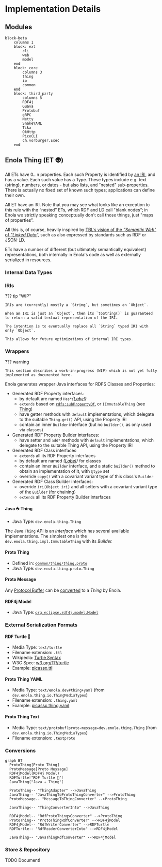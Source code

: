 <!--
    SPDX-License-Identifier: Apache-2.0

    Copyright 2024-2025 The Enola <https://enola.dev> Authors

    Licensed under the Apache License, Version 2.0 (the "License");
    you may not use this file except in compliance with the License.
    You may obtain a copy of the License at

        https://www.apache.org/licenses/LICENSE-2.0

    Unless required by applicable law or agreed to in writing, software
    distributed under the License is distributed on an "AS IS" BASIS,
    WITHOUT WARRANTIES OR CONDITIONS OF ANY KIND, either express or implied.
    See the License for the specific language governing permissions and
    limitations under the License.
-->

# Implementation Details

## Modules

<!-- TODO Generate this from a models/enola.dev/modules.ttl ... -->

<!-- TODO When https://github.com/mermaid-js/mermaid/issues/5919 is available, add external links on the third_party block -->

```mermaid
block-beta
    columns 1
    block: ext
        cli
        web
        model
    end
    block: core
        columns 3
        thing
        io
        common
    end
    block: third_party
        columns 5
        RDF4j
        Guava
        Protobuf
        gRPC
        Netty
        SnakeYAML
        Tika
        OkHttp
        PicoCLI
        ch.vorburger.Exec
    end
```

## Enola Thing (ET 👽)

<!-- TODO Generate (some of) this MD from a machine readable RDF models/enola.dev/et.ttl, using Enola itself?! -->

All ETs have 0.. n properties. Each such Property is identified by [an IRI](../concepts/uri.md), and has a value. Each such value has a Type. These types include e.g. text (string), numbers, or dates - but also lists, and “nested" sub-properties. There is actually no fixed set of known such types; applications can define their own.

All ET have an IRI. Note that you may see what looks like an exception to this rule with the “nested” ETs, which RDF and LD call "blank nodes”; in Enola we strictly speaking conceptually don't call those things, just "maps of properties”.

All this is, of course, heavily inspired by [TBL’s vision of the _”Semantic Web"_ of _”Linked
Data”,_](https://www.w3.org/DesignIssues/LinkedData) such as also expressed by standards such as RDF or JSON-LD.

ETs have a number of different (but ultimately semantically equivalent) representations, both internally in Enola's code as well as externally serialized in resources.

### Internal Data Types

### IRIs

??? tip "WIP"

    IRIs are (currently) mostly a `String`, but sometimes an `Object`.

    When an IRI is just an `Object`, then its `toString()` is guaranteed to return a valid textual representation of the IRI.

    The intention is to eventually replace all `String` typed IRI with only `Object`.

    This allows for future optimizations of internal IRI types.

### Wrappers

??? warning

    This section describes a work-in-progress (WIP) which is not yet fully implemented as documented here.

Enola generates wrapper Java interfaces for RDFS Classes and Properties:

* Generated RDF Property interfaces:
  * by default are named `Has*`_{[Label](https://docs.enola.dev/concepts/metadata/#label)}_ <!-- TODO override how? -->
  * `extends` based on [`rdfs:subPropertyOf`](../models/www.w3.org/2000/01/rdf-schema/subPropertyOf.md), or `IImmutableThing` (see [Thing](#java--thing))
  * have getter methods with `default` implementations, which delegate to the suitable `Thing.get()` API, using the Property IRI
  * contain an inner `Builder` interface (but no `builder()`, as only used via classes)
* Generated RDF Property Builder interfaces:
  * have setter and `add*` methods with `default` implementations, which delegate to the suitable Thing API, using the Property IRI
* Generated RDF Class interfaces:
  * `extends` all its RDF Property interfaces
  * by default are named _{[Label](https://docs.enola.dev/concepts/metadata/#label)}_ for classes <!-- TODO override how? -->
  * contain an inner `Builder` interface, and a static `builder()` method to obtain an implementation of it, with `@type` set
  * override `copy()` with a covariant variant type of this class's `Builder`
* Generated RDF Class Builder interfaces:
  * override `iri(Object iri)` and all setters with a covariant variant type of the `Builder` (for chaining)
  * `extends` all its RDF Property Builder interfaces

<!-- TODO Do all classes extend HasType? -->

#### Java ☕ Thing

* Java Type: `dev.enola.thing.Thing` <!-- TODO https://github.com/enola-dev/enola/issues/491: Link to Java Doc -->

The Java `Thing` API is an
_interface_ which has several available implementations. The simplest one is the `dev.enola.thing.impl.ImmutableThing` with its
_Builder._

#### Proto Thing

* Defined in: [`common/thing/thing.proto`](//java/dev/enola/thing/thing.proto)
* Java Type: `dev.enola.thing.proto.Thing` <!-- TODO https://github.com/enola-dev/enola/issues/491: Link to Java Doc -->

#### Proto Message

Any [Protocol Buffer](https://protobuf.dev) can be [converted](#conversions) to a _Thing_ by Enola.

#### RDF4j Model

* Java Type: [`org.eclipse.rdf4j.model.Model`](https://rdf4j.org/javadoc/latest/org/eclipse/rdf4j/model/Model.html)

<!-- TODO #### Java Object: Any `java.lang.Object` can be [converted](#conversions) to a _Thing_ by Enola. -->

### External Serialization Formats

#### RDF Turtle 🐢

* Media Type: `text/turtle`
* Filename extension: `.ttl`
* Wikipedia: [Turtle Syntax](https://en.wikipedia.org/wiki/Turtle_(syntax))
* W3C Spec: [w3.org/TR/turtle](https://www.w3.org/TR/turtle/)
* Example: [picasso.ttl](//test/picasso.ttl)

<!-- TODO #### RDF TriG-star 📐 -->

<!-- TODO #### JSON LD -->

<!-- TODO #### YAML LD -->

<!-- TODO #### Enola own's future Thing YAML format ? -->

#### Proto Thing YAML

* Media Type: `text/enola.dev#thing+yaml` (from `dev.enola.thing.io.ThingMediaTypes`)
* Filename extension: `.thing.yaml`
* Example: [picasso.thing.yaml](//test/picasso.thing.yaml)

#### Proto Thing Text

* Media Type: `text/protobuf?proto-message=dev.enola.thing.Thing` (from `dev.enola.thing.io.ThingMediaTypes`)
* Filename extension: `.textproto`

### Conversions

<!-- Eventually this Mermaid (and also a Graphviz) should also be generated from a machine readable models/enola.dev/et.ttl -->

``` mermaid
graph BT
  ProtoThing[Proto Thing]
  ProtoMessage[Proto Message]
  RDF4jModel(RDF4j Model)
  RDFTurtle["RDF Turtle 🐢"]
  JavaThing("Java ☕ Thing")

  ProtoThing-- "ThingAdapter" -->JavaThing
  JavaThing-- "JavaThingToProtoThingConverter" -->ProtoThing
  ProtoMessage-- "MessageToThingConverter" -->ProtoThing

  JavaThing<-- "ThingConverterInto" -->JavaThing

  RDF4jModel-- "RdfProtoThingsConverter" -->ProtoThing
  ProtoThing-- "ProtoThingRdfConverter" -->RDF4jModel
  RDF4jModel-- "RdfWriterConverter" -->RDFTurtle
  RDFTurtle-- "RdfReaderConverterInto" -->RDF4jModel

  JavaThing-- "JavaThingRdfConverter" -->RDF4jModel
```

<!-- TODO Conversion from Java objects, once available -->

### Store & Repository

TODO Document!

